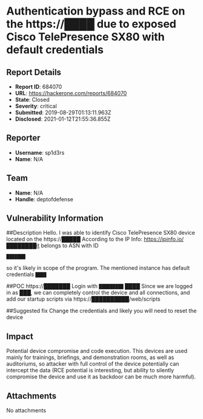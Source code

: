 # Authentication bypass and RCE on the https://████ due to exposed Cisco TelePresence SX80 with default credentials

## Report Details
- **Report ID**: 684070
- **URL**: https://hackerone.com/reports/684070
- **State**: Closed
- **Severity**: critical
- **Submitted**: 2019-08-29T01:13:11.963Z
- **Disclosed**: 2021-01-12T21:55:36.855Z

## Reporter
- **Username**: sp1d3rs
- **Name**: N/A

## Team
- **Name**: N/A
- **Handle**: deptofdefense

## Vulnerability Information
##Description
Hello. I was able to identify Cisco TelePresence SX80 device located on the https://█████
According to the IP Info: https://ipinfo.io/████████it belongs to ASN with ID 
```
███████
```
so it's likely in scope of the program.
The mentioned instance has default credentials `████`

##POC
https://███████
Login with `█████████`
████
Since we are logged in as ███, we can completely control the device and all connections, and add our startup scripts via https://██████████/web/scripts

##Suggested fix
Change the credentials and likely you will need to reset the device

## Impact

Potential device compromise and code execution. This devices are used mainly for trainings, briefings, and demonstration rooms, as well as auditoriums, so attacker with full control of the device potentially can intercept the data (RCE potential is interesting, but ability to silently compromise the device and use it as backdoor can be much more harmful).

## Attachments
No attachments
